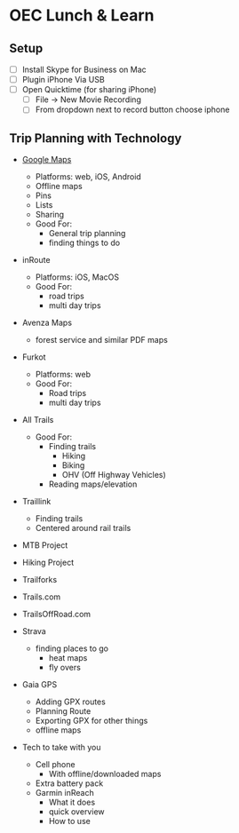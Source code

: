 # OEC Lunch &amp; Learn

## Setup

- [ ] Install Skype for Business on Mac
- [ ] Plugin iPhone Via USB
- [ ] Open Quicktime (for sharing iPhone)
  - [ ] File -> New Movie Recording
  - [ ] From dropdown next to record button choose iphone

## Trip Planning with Technology

- [Google Maps](https://maps.google.com)
  - Platforms: web, iOS, Android
  - Offline maps
  - Pins
  - Lists
  - Sharing
  - Good For:
    - General trip planning
    - finding things to do

- inRoute
  - Platforms: iOS, MacOS
  - Good For:
    - road trips
    - multi day trips

- Avenza Maps
  - forest service and similar PDF maps

- Furkot
  - Platforms: web
  - Good For:
    - Road trips
    - multi day trips

- All Trails
  - Good For:
    - Finding trails
      - Hiking
      - Biking
      - OHV (Off Highway Vehicles)
    - Reading maps/elevation

- Traillink
  - Finding trails
  - Centered around rail trails

- MTB Project

- Hiking Project

- Trailforks

- Trails.com

- TrailsOffRoad.com

- Strava
  - finding places to go
    - heat maps
    - fly overs

- Gaia GPS
  - Adding GPX routes
  - Planning Route
  - Exporting GPX for other things
  - offline maps

- Tech to take with you
  - Cell phone
    - With offline/downloaded maps
  - Extra battery pack
  - Garmin inReach
    - What it does
    - quick overview
    - How to use
